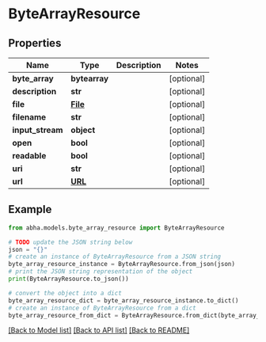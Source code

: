 # ByteArrayResource


## Properties

Name | Type | Description | Notes
------------ | ------------- | ------------- | -------------
**byte_array** | **bytearray** |  | [optional] 
**description** | **str** |  | [optional] 
**file** | [**File**](File.md) |  | [optional] 
**filename** | **str** |  | [optional] 
**input_stream** | **object** |  | [optional] 
**open** | **bool** |  | [optional] 
**readable** | **bool** |  | [optional] 
**uri** | **str** |  | [optional] 
**url** | [**URL**](URL.md) |  | [optional] 

## Example

```python
from abha.models.byte_array_resource import ByteArrayResource

# TODO update the JSON string below
json = "{}"
# create an instance of ByteArrayResource from a JSON string
byte_array_resource_instance = ByteArrayResource.from_json(json)
# print the JSON string representation of the object
print(ByteArrayResource.to_json())

# convert the object into a dict
byte_array_resource_dict = byte_array_resource_instance.to_dict()
# create an instance of ByteArrayResource from a dict
byte_array_resource_from_dict = ByteArrayResource.from_dict(byte_array_resource_dict)
```
[[Back to Model list]](../README.md#documentation-for-models) [[Back to API list]](../README.md#documentation-for-api-endpoints) [[Back to README]](../README.md)


